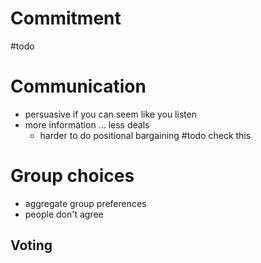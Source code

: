 # Commitment
#todo 

# Communication
- persuasive if you can seem like you listen
- more information ... less deals
	- harder to do positional bargaining #todo check this

# Group choices
- aggregate group preferences
- people don't agree

## Voting